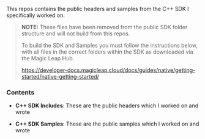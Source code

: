 
This repos contains the public headers and samples from the C++ SDK I specifically worked on.

> **NOTE:** These files have been removed from the public SDK folder structure and will not build from this repos.
> 
> To build the SDK and Samples you must follow the instructions below, with all files in the correct folders within the SDK as downloaded via the Magic Leap Hub.
>
> https://developer-docs.magicleap.cloud/docs/guides/native/getting-started/native-getting-started/

### Contents


- **C++ SDK Includes**: These are the public headers which I worked on and wrote

- **C++ SDK Samples**: These are the public samples which I worked on and wrote

